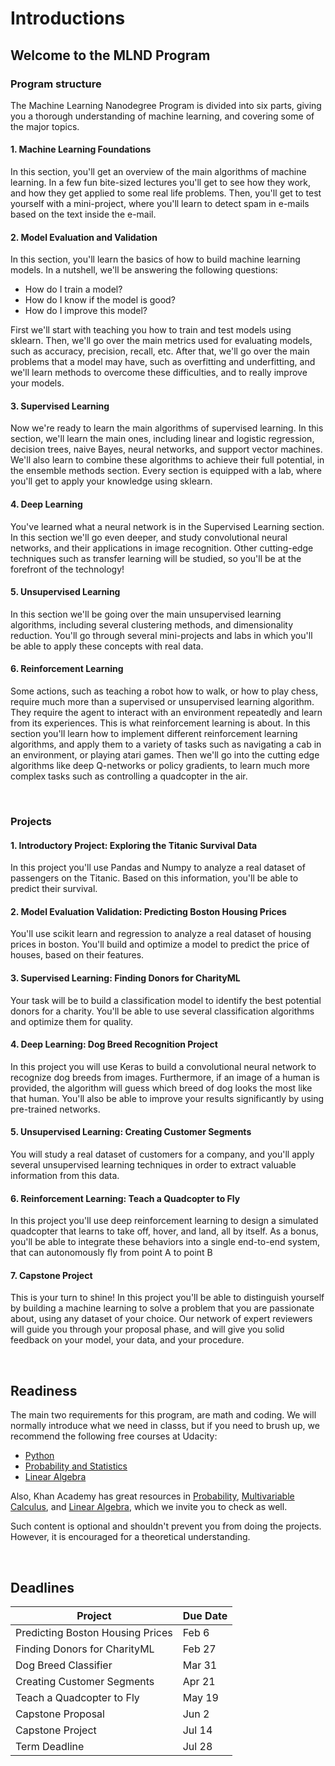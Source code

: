 # Introductions
## Welcome to the MLND Program
### Program structure
The Machine Learning Nanodegree Program is divided into six parts, giving you a thorough understanding of machine learning, and covering some of the major topics.
#### 1. Machine Learning Foundations
In this section, you'll get an overview of the main algorithms of machine learning. In a few fun bite-sized lectures you'll get to see how they work, and how they get applied to some real life problems. Then, you'll get to test yourself with a mini-project, where you'll learn to detect spam in e-mails based on the text inside the e-mail.

#### 2. Model Evaluation and Validation
In this section, you'll learn the basics of how to build machine learning models. In a nutshell, we'll be answering the following questions:

- How do I train a model?
- How do I know if the model is good?
- How do I improve this model?

First we'll start with teaching you how to train and test models using sklearn. Then, we'll go over the main metrics used for evaluating models, such as accuracy, precision, recall, etc. After that, we'll go over the main problems that a model may have, such as overfitting and underfitting, and we'll learn methods to overcome these difficulties, and to really improve your models.

#### 3. Supervised Learning
Now we're ready to learn the main algorithms of supervised learning. In this section, we'll learn the main ones, including linear and logistic regression, decision trees, naive Bayes, neural networks, and support vector machines. We'll also learn to combine these algorithms to achieve their full potential, in the ensemble methods section. Every section is equipped with a lab, where you'll get to apply your knowledge using sklearn.

#### 4. Deep Learning
You've learned what a neural network is in the Supervised Learning section. In this section we'll go even deeper, and study convolutional neural networks, and their applications in image recognition. Other cutting-edge techniques such as transfer learning will be studied, so you'll be at the forefront of the technology!

#### 5. Unsupervised Learning
In this section we'll be going over the main unsupervised learning algorithms, including several clustering methods, and dimensionality reduction. You'll go through several mini-projects and labs in which you'll be able to apply these concepts with real data.

#### 6. Reinforcement Learning
Some actions, such as teaching a robot how to walk, or how to play chess, require much more than a supervised or unsupervised learning algorithm. They require the agent to interact with an environment repeatedly and learn from its experiences. This is what reinforcement learning is about. In this section you'll learn how to implement different reinforcement learning algorithms, and apply them to a variety of tasks such as navigating a cab in an environment, or playing atari games. Then we'll go into the cutting edge algorithms like deep Q-networks or policy gradients, to learn much more complex tasks such as controlling a quadcopter in the air.

<br />

### Projects

#### 1. Introductory Project: Exploring the Titanic Survival Data
In this project you'll use Pandas and Numpy to analyze a real dataset of passengers on the Titanic. Based on this information, you'll be able to predict their survival.

#### 2. Model Evaluation Validation: Predicting Boston Housing Prices
You'll use scikit learn and regression to analyze a real dataset of housing prices in boston. You'll build and optimize a model to predict the price of houses, based on their features.

#### 3. Supervised Learning: Finding Donors for CharityML
Your task will be to build a classification model to identify the best potential donors for a charity. You'll be able to use several classification algorithms and optimize them for quality.

#### 4. Deep Learning: Dog Breed Recognition Project
In this project you will use Keras to build a convolutional neural network to recognize dog breeds from images. Furthermore, if an image of a human is provided, the algorithm will guess which breed of dog looks the most like that human. You'll also be able to improve your results significantly by using pre-trained networks.

#### 5. Unsupervised Learning: Creating Customer Segments
You will study a real dataset of customers for a company, and you'll apply several unsupervised learning techniques in order to extract valuable information from this data.

#### 6. Reinforcement Learning: Teach a Quadcopter to Fly
In this project you'll use deep reinforcement learning to design a simulated quadcopter that learns to take off, hover, and land, all by itself. As a bonus, you'll be able to integrate these behaviors into a single end-to-end system, that can autonomously fly from point A to point B

#### 7. Capstone Project
This is your turn to shine! In this project you'll be able to distinguish yourself by building a machine learning to solve a problem that you are passionate about, using any dataset of your choice. Our network of expert reviewers will guide you through your proposal phase, and will give you solid feedback on your model, your data, and your procedure.

<br />

## Readiness
The main two requirements for this program, are math and coding. We will normally introduce what we need in classs, but if you need to brush up, we recommend the following free courses at Udacity:
- [Python](https://www.udacity.com/course/programming-foundations-with-python--ud036)
- [Probability and Statistics](https://eu.udacity.com/course/intro-to-statistics--st101)
- [Linear Algebra](https://eu.udacity.com/course/linear-algebra-refresher-course--ud953)

Also, Khan Academy has great resources in [Probability](https://www.khanacademy.org/math/statistics-probability/probability-library), [Multivariable Calculus](https://www.khanacademy.org/math/multivariable-calculus), and [Linear Algebra](https://www.khanacademy.org/math/linear-algebra), which we invite you to check as well.

Such content is optional and shouldn't prevent you from doing the projects. However, it is encouraged for a theoretical understanding.

<br />

## Deadlines
Project	                            |Due Date
---                                 |---
Predicting Boston Housing Prices    |Feb 6
Finding Donors for CharityML	    |Feb 27
Dog Breed Classifier            	|Mar 31
Creating Customer Segments      	|Apr 21
Teach a Quadcopter to Fly       	|May 19
Capstone Proposal               	|Jun 2
Capstone Project                    |Jul 14
Term Deadline	                    |Jul 28
